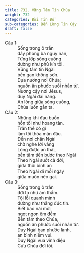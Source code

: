 ```yaml
---
title: 732. Vững Tâm Tin Chúa
weight: 732
categories: Đời Tín Đồ
sub-categories: Bền Lòng Tin Cậy
draft: false
---
```

<dl><dt>Câu 1:</dt><dd data-verse="1">Sống trong ô trần <br/>đầy phong ba nguy nan, <br/>Từng lớp sóng cuồng <br/>dường như phủ kín tôi. <br/>Vững tâm tin Ngài <br/>bền gan không sờn. <br/>Dựa nương nơi Chúa; <br/>nguồn ân phước suối nhân từ. <br/>Nương cậy nơi Jêsus, <br/>duy Ngài đại năng. <br/>An lòng giữa sóng cuồng, <br/>Chúa luôn gần ta. </dd><dt>Câu 2:</dt><dd data-verse="2">Những khi đau buồn <br/>hồn tôi như hoang tàn. <br/>Trần thế có gì <br/>làm tôi thỏa mãn đâu. <br/>Đến nơi chân Ngài <br/>chờ nghe lời vàng <br/>Lòng được an thái, <br/>bền tâm tiến bước theo Ngài <br/>Theo Ngài suốt cả đời, <br/>giữa thời bình an <br/>Theo Ngài đi mỗi ngày <br/>giữa muôn nẻo gai. </dd><dt>Câu 3:</dt><dd data-verse="3">Sống trong ô trần <br/>đời ta như âm thầm. <br/>Tội lỗi quanh mình <br/>dường như thắng đức tin. <br/>Biết bao nài mời, <br/>ngọt ngon êm đềm <br/>Bền tâm theo Chúa, <br/>nguồn ân phước suối nhân từ. <br/>Duy Ngài ban phước lành, <br/>an bình niềm vui. <br/>Duy Ngài vua vinh diệu <br/>Cứu Chúa đời tôi. </dd></dl>